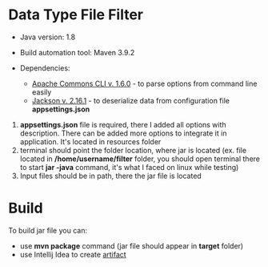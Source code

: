 # Data Type File Filter

- Java version: 1.8
- Build automation tool: Maven 3.9.2

- Dependencies:
    - [Apache Commons CLI v. 1.6.0](https://mvnrepository.com/artifact/commons-cli/commons-cli/1.6.0) - to parse options
      from command line easily
    - [Jackson v. 2.16.1](https://mvnrepository.com/artifact/com.fasterxml.jackson.core/jackson-core/2.16.1) - to
      deserialize data from configuration file **appsettings.json**

1) **appsettings.json** file is required, there I added all options with description. There can be added more options to
   integrate it in application. It's located in resources folder
2) terminal should point the folder location, where jar is located (ex. file located in **/home/username/filter**
   folder, you should open terminal there to start **jar -java** command, it's what I faced on linux while testing)
3) Input files should be in path, there the jar file is located

# Build

To build jar file you can:

- use **mvn package** command (jar file should appear in **target** folder)
- use Intellij Idea to
  create [artifact](https://www.jetbrains.com/help/idea/compiling-applications.html#run_packaged_jar)